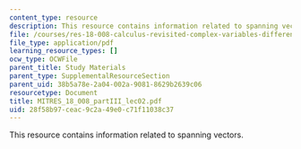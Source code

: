 ```yaml
---
content_type: resource
description: This resource contains information related to spanning vectors.
file: /courses/res-18-008-calculus-revisited-complex-variables-differential-equations-and-linear-algebra-fall-2011/28f58b97ceac9c2a49e0c71f11038c37_MITRES_18_008_partIII_lec02.pdf
file_type: application/pdf
learning_resource_types: []
ocw_type: OCWFile
parent_title: Study Materials
parent_type: SupplementalResourceSection
parent_uid: 38b5a78e-2a04-002a-9081-8629b2639c06
resourcetype: Document
title: MITRES_18_008_partIII_lec02.pdf
uid: 28f58b97-ceac-9c2a-49e0-c71f11038c37
---
```

This resource contains information related to spanning vectors.